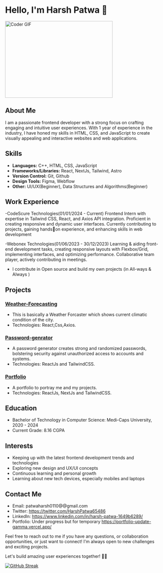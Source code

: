 # Hello, I'm Harsh Patwa 👋

<img alt="Coder GIF" height=250 width=350 src="https://cdn.dribbble.com/users/730703/screenshots/6581243/avento.gif" />

## About Me
I am a passionate frontend developer with a strong focus on crafting engaging and intuitive user experiences. With 1 year of experience in the industry, I have honed my skills in HTML, CSS, and JavaScript to create visually appealing and interactive websites and web applications.

## Skills
- **Languages:** C++, HTML, CSS, JavaScript
- **Frameworks/Libraries:** React, NextJs, Tailwind, Astro
- **Version Control:** Git, Github
- **Design Tools:** Figma, Webflow
- **Other:** UI/UX(Beginner), Data Structures and Algorithms(Beginner)

## Work Experience
-CodeScure Technologies(01/01/2024 - Current)
 Frontend Intern with expertise in Tailwind CSS, React, and Axios 
 API integration. Proficient in creating responsive and dynamic 
 user interfaces. Currently contributing to projects, gaining handson experience, and enhancing skills in web development

-Webonex Technologies(01/06/2023 - 30/12/2023)
 Learning & aiding front-end development tasks, creating responsive layouts 
 with Flexbox/Grid, implementing interfaces, and optimizing performance. Collaborative team player, actively 
 contributing in meetings.  

- I contribute in Open source and build my own projects (in All-ways & Always )

## Projects

### [Weather-Forecasting](https://test-task-weatherapp.vercel.app/)
- This is basically a Weather Forcaster which shows current climatic condition of the city.
- Technologies: React,Css,Axios.

### [Password-genrator](https://passwordgenrator-two.vercel.app/)
- A password generator creates strong and randomized passwords, bolstering security against unauthorized access to accounts and systems.
- Technologies: ReactJs and TailwindCSS.

### [Portfolio](https://portfolio-update-gamma.vercel.app/)
- A portfolio to portray me and my projects.
- Technologies: ReactJs, NextJs and TailwindCSS.


## Education
- Bachelor of Technology in Computer Science: Medi-Caps University, 2020 - 2024
- Current Grade: 8.16 CGPA

## Interests
- Keeping up with the latest frontend development trends and technologies
- Exploring new design and UX/UI concepts
- Continuous learning and personal growth
- Learning about new tech devices, especially mobiles and laptops

## Contact Me
- Email: patwaharsh0110@@gmail.com
- Twitter: https://twitter.com/HarshPatwa65486
- LinkedIn: https://www.linkedin.com/in/harsh-patwa-1649b6289/
- Portfolio: Under progress but for temporary https://portfolio-update-gamma.vercel.app/

Feel free to reach out to me if you have any questions, or collaboration opportunities, or just want to connect! I'm always open to new challenges and exciting projects.

Let's build amazing user experiences together! 💪🚀

[![GitHub Streak](https://streak-stats.demolab.com?user=Harshu29-09&theme=dark&hide_border=true&exclude_days=Sun&card_width=500)](https://git.io/streak-stats)
